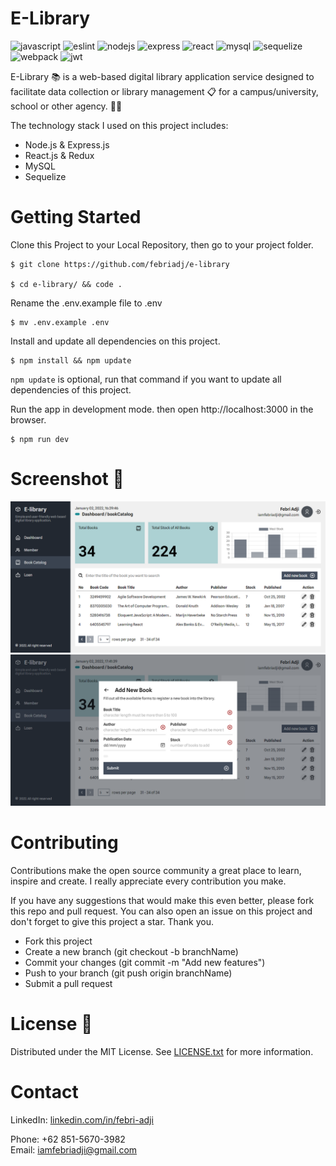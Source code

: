 # E-Library
![javascript](https://img.shields.io/badge/JavaScript-F7DF1E?style=flat-square&logo=javascript&logoColor=black)
![eslint](https://img.shields.io/badge/EsLint-3A33D1?style=flat-square&logo=eslint&logoColor=white)
![nodejs](https://img.shields.io/badge/Node.js-339933?style=flat-square&logo=node.js&logoColor=white)
![express](https://img.shields.io/badge/Express.js-2B2E3A?style=flat-square&logo=express&logoColor=white)
![react](https://img.shields.io/badge/React.js-8DD6F9?style=flat-square&logo=react&logoColor=black)
![mysql](https://img.shields.io/badge/MySQL-005C84?style=flat-square&logo=mysql&logoColor=white)
![sequelize](https://img.shields.io/badge/Sequelize-005C84?style=flat-square&logo=Sequelize&logoColor=white)
![webpack](https://img.shields.io/badge/Webpack-8DD6F9?style=flat-square&logo=Webpack&logoColor=black)
![jwt](https://img.shields.io/badge/JWT-2B2E3A?style=flat-square&logo=JSON%20web%20tokens&logoColor=white)

E-Library 📚 is a web-based digital library application service designed to facilitate data collection or library management 📋 for a campus/university, school or other agency. 🧑‍🎓

The technology stack I used on this project includes:
- Node.js & Express.js
- React.js & Redux
- MySQL
- Sequelize

# Getting Started
Clone this Project to your Local Repository, then go to your project folder.
~~~
$ git clone https://github.com/febriadj/e-library

$ cd e-library/ && code .
~~~

Rename the .env.example file to .env
~~~
$ mv .env.example .env
~~~

Install and update all dependencies on this project.
~~~
$ npm install && npm update
~~~
`npm update` is optional, run that command if you want to update all dependencies of this project.

Run the app in development mode. then open http://localhost:3000 in the browser.
~~~
$ npm run dev
~~~

# Screenshot 📸
![book-catalog-page](./documents/images/book-catalog-page.png)
![book-catalog-add](./documents/images/book-catalog-add.png)

# Contributing
Contributions make the open source community a great place to learn, inspire and create. I really appreciate every contribution you make.

If you have any suggestions that would make this even better, please fork  this repo and pull request. You can also open an issue on this project and don't forget to give this project a star. Thank you.

- Fork this project
- Create a new branch (git checkout -b branchName)
- Commit your changes (git commit -m "Add new features")
- Push to your branch (git push origin branchName)
- Submit a pull request


# License 📄
Distributed under the MIT License. See [LICENSE.txt](https://github.com/febriadj/e-library/blob/master/LICENSE) for more information.

# Contact
LinkedIn: [linkedin.com/in/febri-adji](https://www.linkedin.com/in/febri-adji)

Phone: +62 851-5670-3982\
Email: <iamfebriadji@gmail.com>
